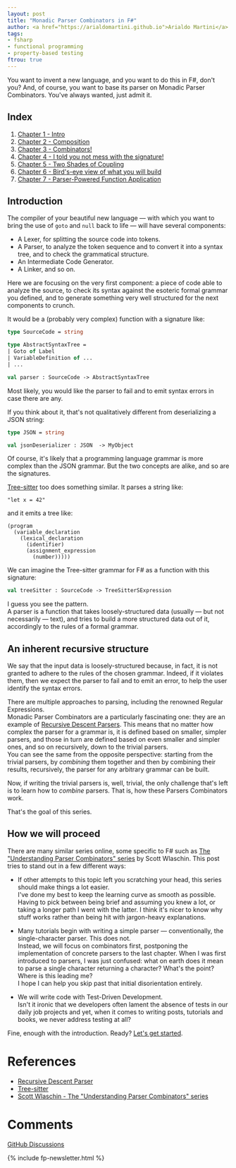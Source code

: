 ```yaml
---
layout: post
title: "Monadic Parser Combinators in F#"
author: <a href="https://arialdomartini.github.io">Arialdo Martini</a>
tags:
- fsharp
- functional programming
- property-based testing
ftrou: true
---
```

You want to invent a new language, and you want to do this in F#,
don't you? And, of course, you want to base its parser on Monadic
Parser Combinators. You've always wanted, just admit it.

<!--more-->

## Index


1. [Chapter 1 - Intro](/monadic-parser-combinators)
2. [Chapter 2 - Composition](/monadic-parser-combinators-2)
3. [Chapter 3 - Combinators!](/monadic-parser-combinators-3)
4. [Chapter 4 - I told you not mess with the
   signature!](/monadic-parser-combinators-4)
5. [Chapter 5 - Two Shades of Coupling](/monadic-parser-combinators-5)
5. [Chapter 6 - Bird's-eye view of what you will
   build](/monadic-parser-combinators-6)
6. [Chapter 7 - Parser-Powered Function
   Application](/monadic-parser-combinators-7)
   
   
## Introduction

The compiler of your beautiful new language &mdash; with which you
want to bring the use of `goto` and `null` back to life &mdash; will
have several components:

* A Lexer, for splitting the source code into tokens.
* A Parser, to analyze the token sequence and to convert it into a
  syntax tree, and to check the grammatical structure.
* An Intermediate Code Generator.
* A Linker, and so on.

Here we are focusing on the very first component: a piece of code able
to analyze the source, to check its syntax against the esoteric
formal grammar you defined, and to generate something very well
structured for the next components to crunch.

It would be a (probably very complex) function with a signature
like:

```fsharp
type SourceCode = string

type AbstractSyntaxTree =
| Goto of Label
| VariableDefinition of ...
| ...

val parser : SourceCode -> AbstractSyntaxTree
```

Most likely, you would like the parser to fail and to emit syntax
errors in case there are any.

If you think about it, that's not qualitatively different from
deserializing a JSON string:

```fsharp
type JSON = string

val jsonDeserializer : JSON  -> MyObject
```

Of course, it's likely that a programming language grammar is more
complex than the JSON grammar. But the two concepts are alike, and so are
the signatures.

[Tree-sitter][tree-sitter] too does something similar. It parses a string like:

```
"let x = 42"
```

and it emits a tree like:

```
(program
  (variable_declaration
    (lexical_declaration
      (identifier)
      (assignment_expression
        (number)))))
```

We can imagine the Tree-sitter grammar for F# as a function with this signature:

```fsharp
val treeSitter : SourceCode -> TreeSitterSExpression
```

I guess you see the pattern.  
A parser is a function that takes loosely-structured data (usually
&mdash; but not necessarily &mdash; text), and tries to build a more
structured data out of it, accordingly to the rules of a formal
grammar.

## An inherent recursive structure

We say that the input data is loosely-structured because, in fact, it
is not granted to adhere to the rules of the chosen grammar. Indeed,
if it violates them, then we expect the parser to fail and to emit an
error, to help the user identify the syntax errors.

There are multiple approaches to parsing, including the renowned
Regular Expressions.  
Monadic Parser Combinators are a particularly fascinating one: they
are an example of [Recursive Descent
Parsers][recursive-descent-parser]. This means that no matter how
complex the parser for a grammar is, it is defined based on smaller,
simpler parsers, and those in turn are defined based on even smaller
and simpler ones, and so on recursively, down to the trivial parsers.  
You can see the same from the opposite perspective: starting from the
trivial parsers, by *combining* them together and then by combining
their results, recursively, the parser for any arbitrary grammar can
be built.

Now, if writing the trivial parsers is, well, trivial, the only
challenge that's left is to learn how to *combine* parsers. That is,
how these Parsers Combinators work.

That's the goal of this series.

## How we will proceed

There are many similar series online, some specific to F# such as [The
"Understanding Parser Combinators" series][wlaschin] by Scott
Wlaschin. This post tries to stand out in a few different ways:

- If other attempts to this topic left you scratching your head, this
  series should make things a lot easier.  
  I've done my best to keep the learning curve as smooth as possible.
  Having to pick between being brief and assuming you knew a lot, or
  taking a longer path I went with the latter. I think it's nicer to
  know why stuff works rather than being hit with jargon-heavy
  explanations.

- Many tutorials begin with writing a simple parser &mdash;
conventionally, the single-character parser. This does not.  
Instead, we will focus on combinators first, postponing the
implementation of concrete parsers to the last chapter. When I was
first introduced to parsers, I was just confused: what on earth does
it mean to parse a single character returning a character? What's the
point? Where is this leading me?  
I hope I can help you skip past that initial disorientation entirely.

- We will write code with Test-Driven Development.  
Isn't it ironic that we developers often lament the absence of tests
in our daily job projects and yet, when it comes to writing posts,
tutorials and books, we never address testing at all?

Fine, enough with the introduction. Ready? [Let's get started](/monadic-parser-combinators-2).

# References

* [Recursive Descent Parser][recursive-descent-parser]
* [Tree-sitter][tree-sitter]
* [Scott Wlaschin - The "Understanding Parser Combinators" series][wlaschin]

[recursive-descent-parser]: https://en.wikipedia.org/wiki/Recursive_descent_parser
[tree-sitter]: https://tree-sitter.github.io/tree-sitter/
[wlaschin]: https://fsharpforfunandprofit.com/series/understanding-parser-combinators/


# Comments
[GitHub Discussions](https://github.com/arialdomartini/arialdomartini.github.io/discussions/33)


{% include fp-newsletter.html %}
